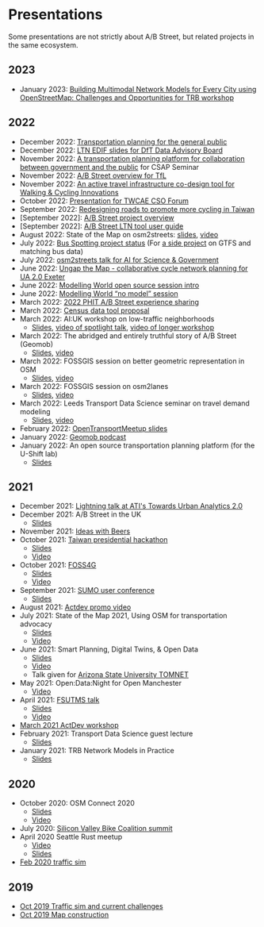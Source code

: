 # Presentations

Some presentations are not strictly about A/B Street, but related projects in the same ecosystem.

## 2023

<!-- ATE overview -->

- January 2023: [Building Multimodal Network Models for Every City using OpenStreetMap: Challenges and Opportunities for TRB workshop](https://docs.google.com/presentation/d/1Ubdd8G5s0NBXP5l2OETDajUza6Sqt01YXYnJzBdbM08/edit?usp=sharing)

## 2022

- December 2022: [Transportation planning for the general public](https://docs.google.com/presentation/d/1N0_YSkAL6nbjP3KXsZG3SFpgXl7EQzpssV-MwGhVvpc/edit?usp=sharing)
- December 2022: [LTN EDIF slides for DfT Data Advisory Board](https://docs.google.com/presentation/d/1Ij2l31AzSrQf-rjgetXQhK-SPJ4YK-KydzHu2dV_AKA/edit?usp=sharing)
- November 2022: [A transportation planning platform for collaboration between government and the public](https://docs.google.com/presentation/d/117tp5p_tSOPxVTBtK7pn1XKNjQnEUaaDQZfb3NI7tkI/edit?usp=sharing) for CSAP Seminar
- November 2022: [A/B Street overview for TfL](https://docs.google.com/presentation/d/1Ai9JMOFafjQACNL04Uq0IAdPfBIHZBYiQWX0jjrZxwU/edit?usp=sharing)
- November 2022: [An active travel infrastructure co-design tool for Walking & Cycling Innovations](https://docs.google.com/presentation/d/1ZJr3zrsMKcImGL5cZL4RzVSiiDPmeu6BExFB4KtUMRA/edit?usp=sharing)
- October 2022: [Presentation for TWCAE CSO Forum](https://docs.google.com/presentation/d/1oi5z7nQQK0qwXTTptI-jfT3cr9dH7x8lluVlksSA8OU/edit?usp=sharing)
- September 2022: [Redesigning roads to promote more cycling in Taiwan](https://docs.google.com/presentation/d/1U1risgMhPWzMwfTFh2HgtSANphe2DXhNePZe6btwu0c/edit?usp=sharing)
- [September 2022]: [A/B Street project overview](https://docs.google.com/presentation/d/19YzQ59nEOBLmD7zpqUzlhJL6zNW_433jWIg-VGAQmX4/edit?usp=sharing)
- [September 2022]: [A/B Street LTN tool user guide](https://docs.google.com/presentation/d/1vU4xITmd9PMX4QJi0xP5ZJVpuWE9rpE3SvvYdq9_xb8/edit?usp=sharing)
- August 2022: State of the Map on osm2streets:
  [slides](https://dabreegster.github.io/talks/sotm_2022/slides.html),
  [video](https://www.youtube.com/watch?v=Te39lBuhPK8)
- July 2022: [Bus Spotting project status](https://docs.google.com/presentation/d/1CvjIrqPNcD3b3ojCm6Twp1cDvfYC0UqeH7Nsy2deyCM/edit?usp=sharing) (For [a side project](https://github.com/dabreegster/bus_spotting) on GTFS and matching bus data)
- July 2022: [osm2streets talk for AI for Science & Government](https://dabreegster.github.io/talks/asg_osm2streets/slides.html)
- June 2022: [Ungap the Map - collaborative cycle network planning for UA 2.0 Exeter](https://docs.google.com/presentation/d/1RCifM6_B6q_F3PjB7n2thREBUr7gW9D_Tj0vw_jRCN8/edit?usp=sharing)
- June 2022: [Modelling World open source session intro](https://docs.google.com/presentation/d/16bqoM5AyKixEG0MIW11235Jsu7LjQIeM1bvvJykhbZs/edit?usp=sharing)
- June 2022: [Modelling World “no model” session](https://docs.google.com/presentation/d/1NGqUL1XD1u-QR-D5SrxLRmgKpdf6GDQNuFp_J-RQ-uc/edit?usp=sharing)
- March 2022: [2022 PHIT A/B Street experience sharing](https://docs.google.com/presentation/d/14oB0tWOimt2JscesnrjPwZODRbYN7NrK5Y71qN2mb30/edit?usp=sharing)
- March 2022: [Census data tool proposal](https://dabreegster.github.io/talks/census_pitch/slides.html)
- March 2022: AI:UK workshop on low-traffic neighborhoods
  - [Slides](https://dabreegster.github.io/talks/aiuk_ltn/slides.html),
    [video of spotlight talk](https://youtu.be/P97F_7_A-Qg?t=64),
    [video of longer workshop](https://www.youtube.com/watch?v=5e1nroJHcBE)
- March 2022: The abridged and entirely truthful story of A/B Street (Geomob)
  - [Slides](https://docs.google.com/presentation/d/1rq0aegKmpt6uI-oieQW5BXQ-vqQji3S48m-pLJ8kGnI/edit?usp=sharing),
    [video](https://www.youtube.com/watch?v=4Tg3Fc2J3MI&t=1356s)
- March 2022: FOSSGIS session on better geometric representation in OSM
  - [Slides](https://dabreegster.github.io/talks/map_model_v2/slides.html),
    [video](https://files.fossgis.de/Konferenz/OSM-Event/highway_1120_Micromapping_OSM_data_model.intro.mp4)
- March 2022: FOSSGIS session on osm2lanes
  - [Slides](https://dabreegster.github.io/talks/osm2lanes/slides.html),
    [video](https://files.fossgis.de/Konferenz/OSM-Event/highway_1020_osm2lanes.intro.mp4)
- March 2022: Leeds Transport Data Science seminar on travel demand modeling
  - [Slides](https://dabreegster.github.io/talks/tds_seminar_synthpop/slides.html),
    [video](https://www.youtube.com/watch?v=vUJJJ_MD2CM)
- February 2022:
  [OpenTransportMeetup slides](https://docs.google.com/presentation/d/1hcaRL7guN4vnP7--Y5e92kC4GwXe7LyI1HdNSp3e9Tc/edit?usp=sharing)
- January 2022: [Geomob podcast](https://thegeomob.com/podcast/episode-113)
- January 2022: An open source transportation planning platform (for the U-Shift
  lab)
  - [Slides](https://docs.google.com/presentation/d/1kyh5dZxjZIrFf4N6rk48jMcdxXIpDraRv-A0MsEd_48/edit?usp=sharing)

## 2021

- December 2021:
  [Lightning talk at ATI's Towards Urban Analytics 2.0](https://www.youtube.com/watch?v=d-8u5ONfie4)
- December 2021: A/B Street in the UK
  - [Slides](https://docs.google.com/presentation/d/1D-f1qjc1f_2vTs12ilIIZjoNJlgO0t3sYFRc9D2OCSk/edit?usp=sharing)
- November 2021: [Ideas with Beers](https://youtu.be/S1h2EYSmNpo?t=2156)
- October 2021:
  [Taiwan presidential hackathon](https://presidential-hackathon.taiwan.gov.tw/en/international-track/)
  - [Slides](https://docs.google.com/presentation/d/1SOnd1D-Y96YZynFjHMPUe6boFZ9YNIBl0WWfwAZ2jGc/edit?usp=sharing)
  - [Video](https://youtu.be/x--ULeDbeOc)
- October 2021:
  [FOSS4G](https://callforpapers.2021.foss4g.org/foss4g2021/talk/CA8M8U/)
  - [Slides](https://docs.google.com/presentation/d/1EkQNWc0c-UKoz1hbefMoz4KIxgsIE5YJ_B-KnLQFglQ/edit?usp=sharing)
  - [Video](https://www.youtube.com/watch?v=CrEDggzKxt0)
- September 2021:
  [SUMO user conference](https://www.eclipse.org/sumo/conference/)
  - [Slides](https://docs.google.com/presentation/d/1_xaR0LQCkZVhcxIep1YgzWm18NVxhGwZVHh-tNfDpjY/edit?usp=sharing)
- August 2021: [Actdev promo video](https://www.youtube.com/watch?v=nNYroA16JEQ)
- July 2021: State of the Map 2021, Using OSM for transportation advocacy
  - [Slides](https://docs.google.com/presentation/d/1glV5DTq2M-XMHOwiNyAmQ6LeeyaKynOHRA-XoU02qYk/edit?usp=sharing)
  - [Video](https://www.youtube.com/watch?v=27uxMlF8th8)
- June 2021: Smart Planning, Digital Twins, & Open Data
  - [Slides](https://docs.google.com/presentation/d/1Tt6oentuh_q-WpIC8auX67HBocpTj7ywnKZN-x6Ny8w/edit?usp=sharing)
  - [Video](https://www.dropbox.com/s/ywsshog7vbdkf9x/TOMNETWebinar_060721.mp4?dl=0)
  - Talk given for
    [Arizona State University TOMNET](https://tomnet-utc.engineering.asu.edu/seminars/spring-2021-seminars/)
- May 2021: Open:Data:Night for Open Manchester
  - [Video](https://vimeo.com/557955717)
- April 2021:
  [FSUTMS talk](https://www.fsutmsonline.net/index.php?/user_groups/comments/southeast_florida_fsutms_users_group_meeting_april_16_2021)
  - [Slides](https://docs.google.com/presentation/d/1YpqE3NpQYZmSePbALMK5PWoP7jD3cah_X8Jtcy4gtpo/edit?usp=sharing)
  - [Video](https://www.fsutmsonline.net/images/uploads/southeastfloridafsutms/SEFL_FSUTMS_UG_04_16_2021.mp4)
- [March 2021 ActDev workshop](https://youtu.be/P12N51qI5Cs?t=1469)
- February 2021: Transport Data Science guest lecture
  - [Slides](https://docs.google.com/presentation/d/1wFgkbyVhsa93FxmDsWuMQ6nXPJbHiZDllQ59xGXcKyg/edit?usp=sharing)
- January 2021: TRB Network Models in Practice
  - [Slides](https://docs.google.com/presentation/d/1-yC_WsdHN5RjmEvdN1wpa8Pdy-BJIZGhyV_dPYbaxyI/edit?usp=sharing)

## 2020

- October 2020: OSM Connect 2020
  - [Slides](https://docs.google.com/presentation/d/1ZudGSXlbOL6xdVZXhAcKJvFaLEgeRkgFIX4pbVKSvLQ/edit?usp=sharing)
  - [Video](https://www.youtube.com/watch?v=JUN5GWfb4Qo)
- July 2020:
  [Silicon Valley Bike Coalition summit](https://bikesiliconvalley.org/2020/07/poster_dustin-carlino/)
- April 2020 Seattle Rust meetup
  - [Video](https://www.youtube.com/watch?v=chYd5I-5oyc)
  - [Slides](https://docs.google.com/presentation/d/1nUodhr42eppB2E2eMAnuTkMhIVuHnN7_6i6V6MA028c/edit?usp=sharing)
- [Feb 2020 traffic sim](https://docs.google.com/presentation/d/181so6bWkGsPzpc-mI72CQffthMKMVzFPAkYxIyzgfAs/edit?usp=sharing)

## 2019

- [Oct 2019 Traffic sim and current challenges](https://docs.google.com/presentation/d/1PJRFoXmJAyenkqHIwo48zxqu1LSH6pc7XKSzhyC1raw/edit?usp=sharing)
- [Oct 2019 Map construction](https://docs.google.com/presentation/d/1cF7qFtjAzkXL_r62CjxBvgQnLvuQ9I2WTE2iX_5tMCY/edit?usp=sharing)
